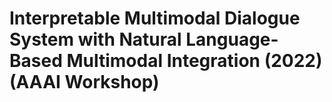 # Interpretable Multimodal Dialogue System with Natural Language-Based Multimodal Integration (2022) (AAAI Workshop)
